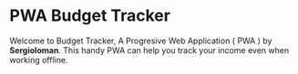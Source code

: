 # PWA Budget Tracker

Welcome to Budget Tracker, A Progresive Web Application ( PWA ) by **Sergioloman**. This handy PWA can help you track your income even when working offline.

